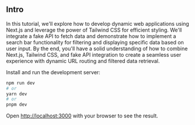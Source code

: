 ## Intro

In this tutorial, we'll explore how to develop dynamic web applications using Next.js and leverage the power of Tailwind CSS for efficient styling. We'll integrate a fake API to fetch data and demonstrate how to implement a search bar functionality for filtering and displaying specific data based on user input. By the end, you'll have a solid understanding of how to combine Next.js, Tailwind CSS, and fake API integration to create a seamless user experience with dynamic URL routing and filtered data retrieval.


Install and run the development server:

```bash
npm run dev
# or
yarn dev
# or
pnpm dev
```

Open [http://localhost:3000](http://localhost:3000) with your browser to see the result.

